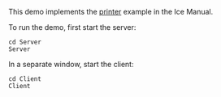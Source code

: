This demo implements the [printer][1] example in the Ice Manual.

To run the demo, first start the server:

```
cd Server
Server
```

In a separate window, start the client:

```
cd Client
Client
```

[1]: https://doc.zeroc.com/ice/4.0/hello-world-application/writing-an-ice-application-with-c-sharp
